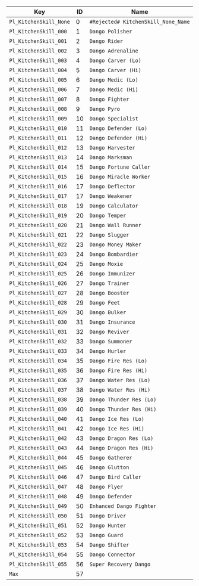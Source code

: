 **Key** | **ID** | **Name**
------- | --------- | --------
`Pl_KitchenSkill_None` |  0 | `#Rejected# KitchenSkill_None_Name`
`Pl_KitchenSkill_000`  |  1 | `Dango Polisher`
`Pl_KitchenSkill_001`  |  2 | `Dango Rider`
`Pl_KitchenSkill_002`  |  3 | `Dango Adrenaline`
`Pl_KitchenSkill_003`  |  4 | `Dango Carver (Lo)`
`Pl_KitchenSkill_004`  |  5 | `Dango Carver (Hi)`
`Pl_KitchenSkill_005`  |  6 | `Dango Medic (Lo)`
`Pl_KitchenSkill_006`  |  7 | `Dango Medic (Hi)`
`Pl_KitchenSkill_007`  |  8 | `Dango Fighter`
`Pl_KitchenSkill_008`  |  9 | `Dango Pyro`
`Pl_KitchenSkill_009`  | 10 | `Dango Specialist`
`Pl_KitchenSkill_010`  | 11 | `Dango Defender (Lo)`
`Pl_KitchenSkill_011`  | 12 | `Dango Defender (Hi)`
`Pl_KitchenSkill_012`  | 13 | `Dango Harvester`
`Pl_KitchenSkill_013`  | 14 | `Dango Marksman`
`Pl_KitchenSkill_014`  | 15 | `Dango Fortune Caller`
`Pl_KitchenSkill_015`  | 16 | `Dango Miracle Worker`
`Pl_KitchenSkill_016`  | 17 | `Dango Deflector`
`Pl_KitchenSkill_017`  | 17 | `Dango Weakener`
`Pl_KitchenSkill_018`  | 19 | `Dango Calculator`
`Pl_KitchenSkill_019`  | 20 | `Dango Temper`
`Pl_KitchenSkill_020`  | 21 | `Dango Wall Runner`
`Pl_KitchenSkill_021`  | 22 | `Dango Slugger`
`Pl_KitchenSkill_022`  | 23 | `Dango Money Maker`
`Pl_KitchenSkill_023`  | 24 | `Dango Bombardier`
`Pl_KitchenSkill_024`  | 25 | `Dango Moxie`
`Pl_KitchenSkill_025`  | 26 | `Dango Immunizer`
`Pl_KitchenSkill_026`  | 27 | `Dango Trainer`
`Pl_KitchenSkill_027`  | 28 | `Dango Booster`
`Pl_KitchenSkill_028`  | 29 | `Dango Feet`
`Pl_KitchenSkill_029`  | 30 | `Dango Bulker`
`Pl_KitchenSkill_030`  | 31 | `Dango Insurance`
`Pl_KitchenSkill_031`  | 32 | `Dango Reviver`
`Pl_KitchenSkill_032`  | 33 | `Dango Summoner`
`Pl_KitchenSkill_033`  | 34 | `Dango Hurler`
`Pl_KitchenSkill_034`  | 35 | `Dango Fire Res (Lo)`
`Pl_KitchenSkill_035`  | 36 | `Dango Fire Res (Hi)`
`Pl_KitchenSkill_036`  | 37 | `Dango Water Res (Lo)`
`Pl_KitchenSkill_037`  | 38 | `Dango Water Res (Hi)`
`Pl_KitchenSkill_038`  | 39 | `Dango Thunder Res (Lo)`
`Pl_KitchenSkill_039`  | 40 | `Dango Thunder Res (Hi)`
`Pl_KitchenSkill_040`  | 41 | `Dango Ice Res (Lo)`
`Pl_KitchenSkill_041`  | 42 | `Dango Ice Res (Hi)`
`Pl_KitchenSkill_042`  | 43 | `Dango Dragon Res (Lo)`
`Pl_KitchenSkill_043`  | 44 | `Dango Dragon Res (Hi)`
`Pl_KitchenSkill_044`  | 45 | `Dango Gatherer`
`Pl_KitchenSkill_045`  | 46 | `Dango Glutton`
`Pl_KitchenSkill_046`  | 47 | `Dango Bird Caller`
`Pl_KitchenSkill_047`  | 48 | `Dango Flyer`
`Pl_KitchenSkill_048`  | 49 | `Dango Defender`
`Pl_KitchenSkill_049`  | 50 | `Enhanced Dango Fighter`
`Pl_KitchenSkill_050`  | 51 | `Dango Driver`
`Pl_KitchenSkill_051`  | 52 | `Dango Hunter`
`Pl_KitchenSkill_052`  | 53 | `Dango Guard`
`Pl_KitchenSkill_053`  | 54 | `Dango Shifter`
`Pl_KitchenSkill_054`  | 55 | `Dango Connector`
`Pl_KitchenSkill_055`  | 56 | `Super Recovery Dango`
`Max`                  | 57 | ` `
